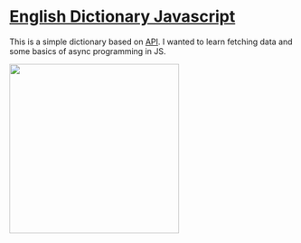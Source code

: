 <h1><a href="https://pabloberry44.github.io/dictionary/">English Dictionary Javascript</a></h1>
<p>This is a simple dictionary based on <a href="https://dictionaryapi.dev/">API</a>. I wanted to learn fetching data and some basics of async programming in JS.</p>
<img src="https://i.imgur.com/XrhratG.jpg" width='300'>
